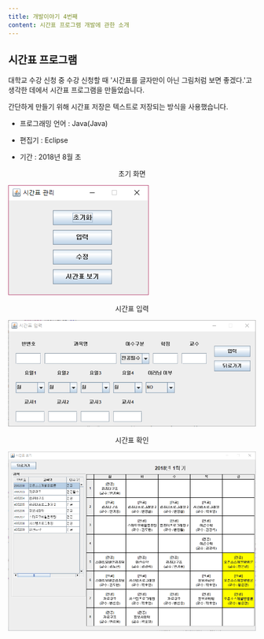 ```yaml
---
title: 개발이야기 4번째
content: 시간표 프로그램 개발에 관한 소개
---
```


## 시간표 프로그램

대학교 수강 신청 중 수강 신청할 때 '시간표를 글자만이 아닌 그림처럼 보면 좋겠다.'고 생각한 데에서 시간표 프로그램을 만들었습니다.

간단하게 만들기 위해 시간표 저장은 텍스트로 저장되는 방식을 사용했습니다.

* 프로그래밍 언어 : Java(Java)

* 편집기 : Eclipse

* 기간 : 2018년 8월 초



<center>초기 화면</center>

![1540353652012](..\img\시간표_초기화면.png)



<center>시간표 입력</center>

![1540353756983](..\img\시간표_입력.png)



<center>시간표 확인</center>

![1540353775173](..\img\시간표_확인.png)